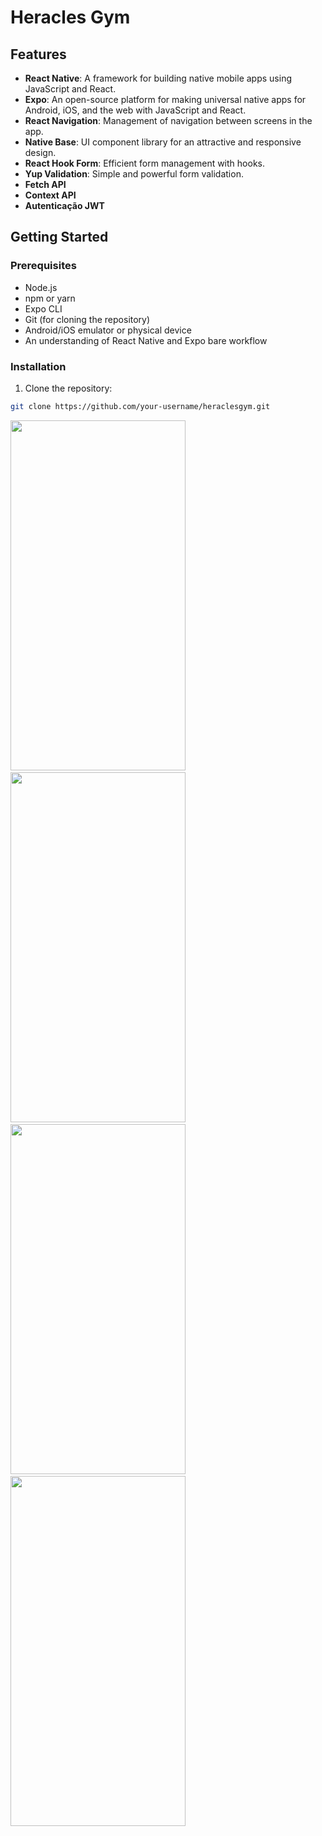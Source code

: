 # Heracles Gym

## Features

- **React Native**: A framework for building native mobile apps using JavaScript and React.
- **Expo**: An open-source platform for making universal native apps for Android, iOS, and the web with JavaScript and React.
- **React Navigation**: Management of navigation between screens in the app.
- **Native Base**: UI component library for an attractive and responsive design.
- **React Hook Form**: Efficient form management with hooks.
- **Yup Validation**: Simple and powerful form validation.
- **Fetch API**
- **Context API**
- **Autenticação JWT**

## Getting Started

### Prerequisites

- Node.js
- npm or yarn
- Expo CLI
- Git (for cloning the repository)
- Android/iOS emulator or physical device
- An understanding of React Native and Expo bare workflow

### Installation

1. Clone the repository:
  ```bash
  git clone https://github.com/your-username/heraclesgym.git
  ```

<img 
  src="https://github.com/wilsonmjunior/heracles-app/assets/11083214/3c6018db-54c6-4092-887e-21d226227230" 
  width="280"
  height="560"
/>&nbsp;
<img
  src="https://github.com/wilsonmjunior/heracles-app/assets/11083214/15dab882-126d-4120-9f2c-de82ce0fc522"
  width="280"
  height="560"
/>&nbsp;
<img
  src="https://github.com/wilsonmjunior/heracles-app/assets/11083214/de446ad9-c685-45d7-adf4-c06a746179e0"
  width="280"
  height="560"
/>&nbsp;
<img
  src="https://github.com/wilsonmjunior/heracles-app/assets/11083214/f133f01d-3fa4-4824-a4ef-791c0d049955"
  width="280"
  height="560"
/>

